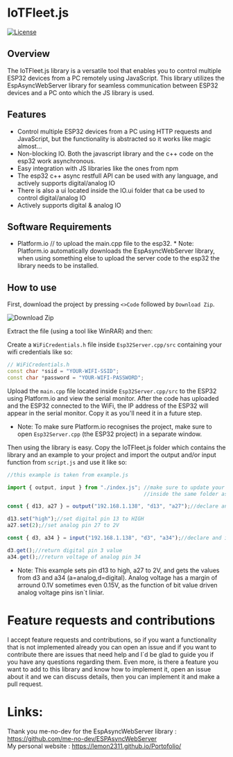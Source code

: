 # IoTFleet.js

[![License](https://img.shields.io/badge/license-MIT-blue.svg)](LICENSE)

## Overview
The IoTFleet.js library is a versatile tool that enables you to control multiple ESP32 devices from a PC remotely using JavaScript. This library utilizes the EspAsyncWebServer library for seamless communication between ESP32 devices and a PC onto which the JS library is used.

## Features
- Control multiple ESP32 devices from a PC using HTTP requests and JavaScript, but the functionality is abstracted so it works like magic almost...
- Non-blocking IO. Both the javascript library and the c++ code on the esp32 work asynchronous.
- Easy integration with JS libraries like the ones from npm
- The esp32 c++ async restfull API can be used with any language, and actively supports digital/analog IO
- There is also a ui located inside the IO.ui folder that ca be used to control digital/analog IO
- Actively supports digital & analog IO

## Software Requirements
* Platform.io // to upload the main.cpp file to the esp32. * Note: Platform.io automatically downloads the EspAsyncWebServer library, when using something else to upload the server code to the esp32 the library needs to be installed.

## How to use
First, download the project by pressing `<>Code` followed by `Download Zip`.

![Download Zip](https://github.com/Lemon2311/IoTFleet.js/assets/63803133/b0d0e1da-d7d6-4f7c-a26b-e707ec1ee5ee)

Extract the file (using a tool like WinRAR) and then:

Create a `WiFiCredentials.h` file inside `Esp32Server.cpp/src` containing your wifi credentials like so:

```cpp
// WiFiCredentials.h
const char *ssid = "YOUR-WIFI-SSID";
const char *password = "YOUR-WIFI-PASSWORD";
```

Upload the `main.cpp` file located inside `Esp32Server.cpp/src` to the ESP32 using Platform.io and view the serial monitor. After the code has uploaded and the ESP32 connected to the WiFi, the IP address of the ESP32 will appear in the serial monitor. Copy it as you'll need it in a future step.

* Note: To make sure Platform.io recognises the project, make sure to open `Esp32Server.cpp` (the ESP32 project) in a separate window.

Then using the library is easy. Copy the IoTFleet.js folder which contains the library and an example to your project and import the output and/or input function from `script.js` and use it like so:

```js
//this example is taken from example.js

import { output, input } from "./index.js"; //make sure to update your path as example.js is located
                                            //inside the same folder as script.js

const { d13, a27 } = output("192.168.1.138", "d13", "a27");//declare and initialize output pins

d13.set("high");//set digital pin 13 to HIGH
a27.set(2);//set analog pin 27 to 2V

const { d3, a34 } = input("192.168.1.138", "d3", "a34");//declare and initialize input pins

d3.get();//return digital pin 3 value
a34.get();//return voltage of analog pin 34

```

* Note: This example sets pin d13 to high, a27 to 2V, and gets the values from d3 and a34 (a=analog,d=digital). Analog voltage has a margin of arround 0.1V sometimes even 0.15V, as the function of bit value driven analog voltage pins isn`t liniar.

# Feature requests and contributions
I accept feature requests and contributions, so if you want a functionality that is not implemented already you can open an issue and if you want to contribute there are issues that need help and I`d be glad to guide you if you have any questions regarding them. Even more, is there a feature you want to add to this library and know how to implement it, open an issue about it and we can discuss details, then you can implement it and make a pull request.

# Links:
Thank you me-no-dev for the EspAsyncWebServer library : https://github.com/me-no-dev/ESPAsyncWebServer <br>
My personal website : https://lemon2311.github.io/Portofolio/
